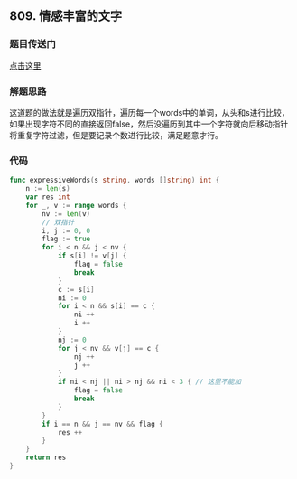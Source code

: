 ## 809. 情感丰富的文字

### 题目传送门

[点击这里](https://leetcode.cn/problems/expressive-words/)

### 解题思路

这道题的做法就是遍历双指针，遍历每一个words中的单词，从头和s进行比较，如果出现字符不同的直接返回false，然后没遍历到其中一个字符就向后移动指针将重复字符过滤，但是要记录个数进行比较，满足题意才行。

### 代码

```go
func expressiveWords(s string, words []string) int {
    n := len(s)
    var res int
    for _, v := range words {
        nv := len(v)
        // 双指针
        i, j := 0, 0
        flag := true
        for i < n && j < nv {
            if s[i] != v[j] {
                flag = false
                break
            }
            c := s[i]
            ni := 0 
            for i < n && s[i] == c {
                ni ++
                i ++
            }
            nj := 0 
            for j < nv && v[j] == c {
                nj ++
                j ++
            }
            if ni < nj || ni > nj && ni < 3 { // 这里不能加
                flag = false
                break
            }
        }
        if i == n && j == nv && flag {
            res ++
        }
    }
    return res
}

```